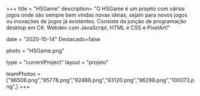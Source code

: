+++
title = "HSGame"
description= "O HSGame é um projeto com vários jogos onde são sempre bem vindas novas ideias, sejam para novos jogos ou inovações de jogos já existentes. Consiste da junção de programação desktop em C#, Webdev com JavaScript, HTML e CSS e PixelArt!" 

date = "2020-10-14" 
Destacado=false 

photo = "HSGame.png" 

type = "currentProject" 
layout = "projeto"

teamPhotos = ["96506.png","95778.png","92488.png","93120.png","96298.png","100073.png",] 
+++
